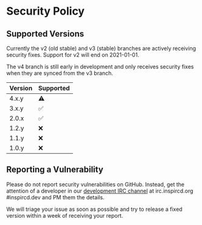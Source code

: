 # Security Policy

## Supported Versions

Currently the v2 (old stable) and v3 (stable) branches are actively receiving security fixes. Support for v2 will end on 2021-01-01.

The v4 branch is still early in development and only receives security fixes when they are synced from the v3 branch.

Version | Supported
------- | ---------
4.x.y   | :warning:
3.x.y   | :white_check_mark:
2.0.x   | :white_check_mark:
1.2.y   | :x:
1.1.y   | :x:
1.0.y   | :x:

## Reporting a Vulnerability

Please do not report security vulnerabilities on GitHub. Instead, get the attention of a developer in our [development IRC channel](https://kiwiirc.com/nextclient/irc.inspircd.org:+6697/#inspircd.dev) at irc.inspircd.org #inspircd.dev and PM them the details.

We will triage your issue as soon as possible and try to release a fixed version within a week of receiving your report.
